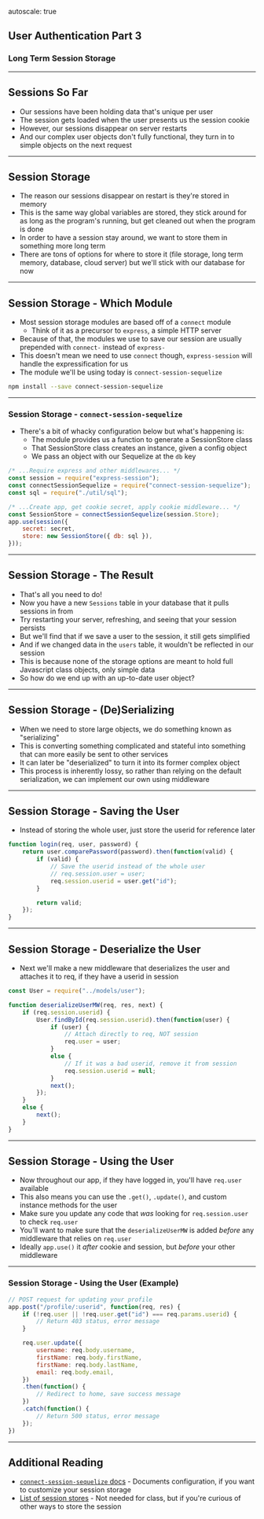 autoscale: true

## User Authentication Part 3
### Long Term Session Storage

---

## Sessions So Far

* Our sessions have been holding data that's unique per user
* The session gets loaded when the user presents us the session cookie
* However, our sessions disappear on server restarts
* And our complex user objects don't fully functional, they turn in to simple objects on the next request

---

## Session Storage

* The reason our sessions disappear on restart is they're stored in memory
* This is the same way global variables are stored, they stick around for as long as the program's running, but get cleaned out when the program is done
* In order to have a session stay around, we want to store them in something more long term
* There are tons of options for where to store it (file storage, long term memory, database, cloud server) but we'll stick with our database for now

---

## Session Storage - Which Module

* Most session storage modules are based off of a `connect` module
	* Think of it as a precursor to `express`, a simple HTTP server
* Because of that, the modules we use to save our session are usually prepended with `connect-` instead of `express-`
* This doesn't mean we need to use `connect` though, `express-session` will handle the expressification for us
* The module we'll be using today is `connect-session-sequelize`

```bash
npm install --save connect-session-sequelize
```

---

### Session Storage - `connect-session-sequelize`

* There's a bit of whacky configuration below but what's happening is:
	* The module provides us a function to generate a SessionStore class
	* That SessionStore class creates an instance, given a config object
	* We pass an object with our Sequelize at the `db` key

```js
/* ...Require express and other middlewares... */
const session = require("express-session");
const connectSessionSequelize = require("connect-session-sequelize");
const sql = require("./util/sql");

/* ...Create app, get cookie secret, apply cookie middleware... */
const SessionStore = connectSessionSequelize(session.Store);
app.use(session({
	secret: secret,
	store: new SessionStore({ db: sql }),
}));
```

---

## Session Storage - The Result

* That's all you need to do!
* Now you have a new `Sessions` table in your database that it pulls sessions in from
* Try restarting your server, refreshing, and seeing that your session persists
* But we'll find that if we save a user to the session, it still gets simplified
* And if we changed data in the `users` table, it wouldn't be reflected in our session
* This is because none of the storage options are meant to hold full Javascript class objects, only simple data
* So how do we end up with an up-to-date user object?

---

## Session Storage - (De)Serializing

* When we need to store large objects, we do something known as "serializing"
* This is converting something complicated and stateful into something that can more easily be sent to other services
* It can later be "deserialized" to turn it into its former complex object
* This process is inherently lossy, so rather than relying on the default serialization, we can implement our own using middleware

---

## Session Storage - Saving the User

* Instead of storing the whole user, just store the userid for reference later

```js
function login(req, user, password) {
	return user.comparePassword(password).then(function(valid) {
		if (valid) {
			// Save the userid instead of the whole user
			// req.session.user = user;
			req.session.userid = user.get("id");
		}

		return valid;
	});
}
```

---

## Session Storage - Deserialize the User

* Next we'll make a new middleware that deserializes the user and attaches it to req, if they have a userid in session

```js
const User = require("../models/user");

function deserializeUserMW(req, res, next) {
	if (req.session.userid) {
		User.findById(req.session.userid).then(function(user) {
			if (user) {
				// Attach directly to req, NOT session
				req.user = user;
			}
			else {
				// If it was a bad userid, remove it from session
				req.session.userid = null;
			}
			next();
		});
	}
	else {
		next();
	}
}
```

---

## Session Storage - Using the User

* Now throughout our app, if they have logged in, you'll have `req.user` available
* This also means you can use the `.get()`, `.update()`, and custom instance methods for the user
* Make sure you update any code that _was_ looking for `req.session.user` to check `req.user`
* You'll want to make sure that the `deserializeUserMW` is added _before_ any middleware that relies on `req.user`
* Ideally `app.use()` it _after_ cookie and session, but _before_ your other middleware

---

### Session Storage - Using the User (Example)

```js
// POST request for updating your profile
app.post("/profile/:userid", function(req, res) {
	if (!req.user || !req.user.get("id") === req.params.userid) {
		// Return 403 status, error message
	}

	req.user.update({
		username: req.body.username,
		firstName: req.body.firstName,
		firstName: req.body.lastName,
		email: req.body.email,
	})
	.then(function() {
		// Redirect to home, save success message
	})
	.catch(function() {
		// Return 500 status, error message
	});
})
```

---

## Additional Reading

* [`connect-session-sequelize` docs](https://github.com/mweibel/connect-session-sequelize) - Documents configuration, if you want to customize your session storage
* [List of session stores](https://github.com/expressjs/session#compatible-session-stores) - Not needed for class, but if you're curious of other ways to store the session
